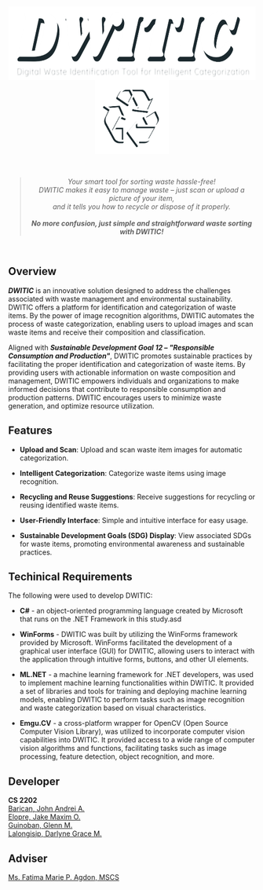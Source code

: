 <div style="overflow: auto;">
    <img src="/Image/dwitic.png" alt="DWITIC" width="665" height="150" style="display: block; margin: 0 auto;">
    <img src="/Image/logo.png" alt="DWITIC Logo" width="150" height="150" style="display: block; margin: 0 auto;">
</div>
<br>  
<br>  
<div align="center">
  <blockquote>
    <em>Your smart tool for sorting waste hassle-free! <br>DWITIC makes it easy to manage waste – just scan or upload a picture of your item, <br>and it tells you how to recycle or dispose of it properly. </em>
    <br>
    <br>
    <em><b>No more confusion, just simple and straightforward waste sorting with DWITIC!</b></em>
  </blockquote>
</div>
<br>  

## Overview
***DWITIC*** is an innovative solution designed to address the challenges associated with waste management and environmental sustainability. DWITIC offers a platform for identification and categorization of waste items. By the power of image recognition algorithms, DWITIC automates the process of waste categorization, enabling users to upload images and scan waste items and receive their composition and classification.

Aligned with ***Sustainable Development Goal 12 – "Responsible Consumption and Production"***, DWITIC promotes sustainable practices by facilitating the proper identification and categorization of waste items. By providing users with actionable information on waste composition and management, DWITIC empowers individuals and organizations to make informed decisions that contribute to responsible consumption and production patterns. DWITIC encourages users to minimize waste generation, and optimize resource utilization.  
 

## Features
- **Upload and Scan**: Upload and scan waste item images for automatic categorization.
  
- **Intelligent Categorization**: Categorize waste items using image recognition.
  
- **Recycling and Reuse Suggestions**: Receive suggestions for recycling or reusing identified waste items.
  
- **User-Friendly Interface**: Simple and intuitive interface for easy usage.
  
- **Sustainable Development Goals (SDG) Display**: View associated SDGs for waste items, promoting environmental awareness and sustainable practices.  
  
## Techinical Requirements
The following were used to develop DWITIC:
- **C#** - an object-oriented programming language created by Microsoft that runs on the .NET Framework in this study.asd

- **WinForms** - DWITIC was built by utilizing the WinForms framework provided by Microsoft. WinForms facilitated the development of a graphical user interface (GUI) for DWITIC, allowing users to interact with the application through intuitive forms, buttons, and other UI elements.
  
- **ML.NET** - a machine learning framework for .NET developers, was used to implement machine learning functionalities within DWITIC. It provided a set of libraries and tools for training and deploying machine learning models, enabling DWITIC to perform tasks such as image recognition and waste categorization based on visual characteristics.
  
- **Emgu.CV** - a cross-platform wrapper for OpenCV (Open Source Computer Vision Library), was utilized to incorporate computer vision capabilities into DWITIC. It provided access to a wide range of computer vision algorithms and functions, facilitating tasks such as image processing, feature detection, object recognition, and more. 


## Developer
**CS 2202**  
[Barican, John Andrei A.](https://github.com/e4677)  
[Elopre, Jake Maxim O.](https://github.com/immaximo)  
[Guinoban, Glenn M.](https://github.com/glngnbn)   
[Lalongisip, Darlyne Grace M.](https://github.com/drlyngrc)  

## Adviser
[Ms. Fatima Marie P. Agdon, MSCS](https://github.com/marieemoiselle)

